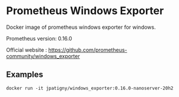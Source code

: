 # Prometheus Windows Exporter

Docker image of prometheus windows exporter for windows.

Prometheus version: 0.16.0

Official website : https://github.com/prometheus-community/windows_exporter

## Examples

```
docker run -it jpatigny/windows_exporter:0.16.0-nanoserver-20h2
```